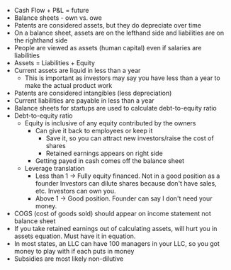 - Cash Flow + P&L = future
- Balance sheets - own vs. owe
- Patents are considered assets, but they do depreciate over time
- On a balance sheet, assets are on the lefthand side and liabilities are on the righthand side
- People are viewed as assets (human capital) even if salaries are liabilities
- Assets = Liabilities + Equity
- Current assets are liquid in less than a year
	- This is important as investors may say you have less than a year to make the actual product work
- Patents are considered intangibles (less depreciation)
- Current liabilities are payable in less than a year
- Balance sheets for startups are used to calculate debt-to-equity ratio
- Debt-to-equity ratio
	- Equity is inclusive of any equity contributed by the owners
		- Can give it back to employees or keep it
			- Save it, so you can attract new investors/raise the cost of shares
			- Retained earnings appears on right side
		- Getting payed in cash comes off the balance sheet
	- Leverage translation 
		- Less than 1 -> Fully equity financed. Not in a good position as a founder Investors can dilute shares because don't have sales, etc. Investors can own you.
		- Above 1 -> Good position. Founder can say I don't need your money.
- COGS (cost of goods sold) should appear on income statement not balance sheet
- If you take retained earnings out of calculating assets, will hurt you in assets equation. Must have it in equation.
- In most states, an LLC can have 100 managers in your LLC, so you got money to play with if each puts in money
- Subsidies are most likely non-dilutive